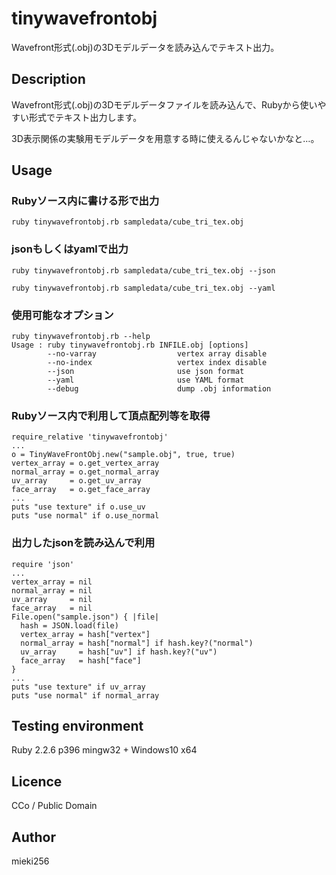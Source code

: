 tinywavefrontobj
================

Wavefront形式(.obj)の3Dモデルデータを読み込んでテキスト出力。

Description
-----------

Wavefront形式(.obj)の3Dモデルデータファイルを読み込んで、Rubyから使いやすい形式でテキスト出力します。

3D表示関係の実験用モデルデータを用意する時に使えるんじゃないかなと…。

Usage
-----

### Rubyソース内に書ける形で出力

    ruby tinywavefrontobj.rb sampledata/cube_tri_tex.obj

### jsonもしくはyamlで出力

    ruby tinywavefrontobj.rb sampledata/cube_tri_tex.obj --json

    ruby tinywavefrontobj.rb sampledata/cube_tri_tex.obj --yaml

### 使用可能なオプション

    ruby tinywavefrontobj.rb --help
    Usage : ruby tinywavefrontobj.rb INFILE.obj [options]
            --no-varray                  vertex array disable
            --no-index                   vertex index disable
            --json                       use json format
            --yaml                       use YAML format
            --debug                      dump .obj information

### Rubyソース内で利用して頂点配列等を取得

    require_relative 'tinywavefrontobj'
    ...
    o = TinyWaveFrontObj.new("sample.obj", true, true)
    vertex_array = o.get_vertex_array
    normal_array = o.get_normal_array
    uv_array     = o.get_uv_array
    face_array   = o.get_face_array
    ...
    puts "use texture" if o.use_uv
    puts "use normal" if o.use_normal

### 出力したjsonを読み込んで利用

    require 'json'
    ...
    vertex_array = nil
    normal_array = nil
    uv_array     = nil
    face_array   = nil
    File.open("sample.json") { |file|
      hash = JSON.load(file)
      vertex_array = hash["vertex"]
      normal_array = hash["normal"] if hash.key?("normal")
      uv_array     = hash["uv"] if hash.key?("uv")
      face_array   = hash["face"]
    }
    ...
    puts "use texture" if uv_array
    puts "use normal" if normal_array

Testing environment
-------------------

Ruby 2.2.6 p396 mingw32 + Windows10 x64

Licence
-------

CCo / Public Domain

Author
------

mieki256
